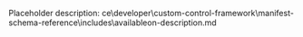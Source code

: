 Placeholder description: ce\developer\custom-control-framework\manifest-schema-reference\includes\availableon-description.md